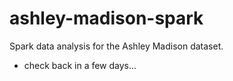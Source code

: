 # ashley-madison-spark
Spark data analysis for the Ashley Madison dataset.

* check back in a few days...
